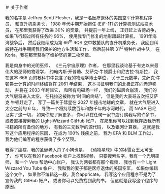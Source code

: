 ＃ 关于作者

我的名字是 Jeffrey Scott Flesher，我是一名医疗退休的美国空军计算机程序员，
和直升机乘务长，
1980 年代中期开始担任 (E)F-111 的计算机测试站技术员，
在那里我获得了改进 30% 的奖章，
并提前一年上线，
正好赶上古德战争，
如果飞行超过所有任务的 96%，
使用我专门修复的地形跟踪计算机，
1991年海湾战争后，
然后我继续成为第 66<sup>th</sup> RQS 空中救援队的直升机乘务长，
我回到科威特在战争期间我们保护的地方生活和工作，
然后前往第 31<sup>st</sup> 特种作战中队，
在 Koria，我在那里获得了维护奖的第二枚奖章。

我是肉身中的光明巫师，
《三元宇宙原理》作者，
在那里我谈论基于有史以来最伟大的巫师的物理学，
约翰内斯·开普勒、艾萨克·牛顿爵士和尼古拉·特斯拉，
我在这本 666 页的教科书中包含了我的物理学博士学位，
关于三元数学，艾萨克·牛顿爵士计算的时间终结将在 2061 年结束，
这本书证明我们的北极正在向赤道移动，
并将在 2033 年跨越它，
和所有电磁场一样，
我们的磁层会崩溃，
我们的大气层将进入太空，
在托拉这被称为“时间的终结”，
但是我的大表哥五次把艾萨克·牛顿赶走了，
写了一篇关于彗星在 2027 年撞击地球的文章，
就在大气层进入太空之前的 6 年，
导致一个将持续数百年和数千年的冰河时代，
而 NASA 已经证实了这一切，
如果你想了解更多，
你可以在任何一家书店订购我写的许多书，
或者直接搜索我的 Light-Wizzard GitHub 帐户，
在那里你可以找到我存放我所有书籍的所有备份的地方，
有我的三元数学的源代码，
以及银河计算器，
这就是我写这个应用程序的原因，
在成为 100% 残疾之前，
我为 EPA 和 BLM 工作过，
我为他们编写的程序获得了多个奖项。

我得了癌症，我的圣诞老人爪子小狗也是，
《动物星球》中的冰雪女王太可爱了，
你可以在我的 Facebook 帐户上找到视频，
只要搜索名字，我有一个光明巫师，
和一个 Vets 帮助中心帐户，
我认为两者都有那个视频，
我也有一个 Light Wizzard You Tube 帐户，
我和我的妻子都是医疗退休的美国空军，
如果你编辑这个文件，
如果你不编辑这一段，我会appricate，
我写这个应用程序不是为了宣传我的 GitHub 帐户，
或者你可以免费找到我的书，
但这就是我写这个程序的原因。